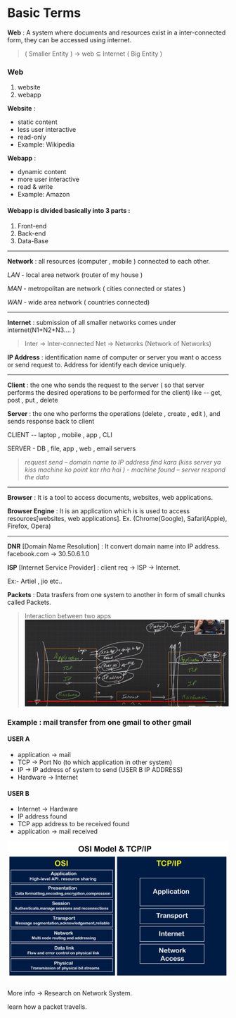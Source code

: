 # Basic Terms

**Web** :
A system where documents and resources exist in a inter-connected form, they can be accessed using internet.

>  ( Smaller Entity ) -> web ⊆ Internet ( Big Entity )

### Web
1. website
2. webapp

**Website** : 
- static content
- less user interactive
- read-only
- Example: Wikipedia

**Webapp** :
- dynamic content
- more user interactive
- read & write
- Example: Amazon


#### Webapp is divided basically into 3 parts :

1. Front-end
2. Back-end
3. Data-Base

---
**Network** : all resources (computer , mobile ) connected to each other.

_LAN_ - local area network (router of my house )

_MAN_ - metropolitan are network ( cities connected or states )

_WAN_ - wide area network ( countries connected)

---
**Internet** : submission of all smaller networks comes under internet(N1+N2+N3.... )
> Inter -> Inter-connected
> Net -> Networks 
(Network of Networks)

**IP Address** :  identification name of computer or server you want o access or send request to. 
Address for identify each device uniquely. 

---
**Client** : the one who sends the request to the server  ( so that server performs the desired operations to be performed for the client) like  -- get, post , put , delete 

**Server** : the one who performs the operations (delete , create , edit ),
and sends response back to client

CLIENT -- laptop , mobile , app , CLI 

SERVER -  DB  , file, app , web , email servers 


> _request send – domain name to IP address find kara (kiss server ya kiss machine ko point kar rha hai )  - machine found – server respond the data_

---
**Browser** : It is a tool to access documents, websites, web applications. 

**Browser Engine** : It is an application which is is used to access resources[websites, web applications]. 
Ex. (Chrome(Google), Safari(Apple), Firefox, Opera) 

---
**DNR** [Domain Name Resolution] : It convert domain name into IP address.
facebook.com -> 30.50.6.1.0

**ISP** [Internet Service Provider] : client req -> ISP -> Internet.

Ex:- Artiel , jio etc..

**Packets** : Data trasfers from one system to another in form of small chunks called Packets.

> Interaction between two apps
![code help lec 3, 31:03](appInteraction.png)

### Example : mail transfer from one gmail to other gmail

#### USER A
- application -> mail 
- TCP -> Port No (to which application in other system)
- IP -> IP address of system to send (USER B IP ADDRESS)
- Hardware -> Internet

#### USER B
- Internet -> Hardware
- IP address found
- TCP app address to be received found
- application -> mail received

![osi/tcp Model](osi-tcp.png)

More info -> Research on Network System.

learn how a packet travells. 


